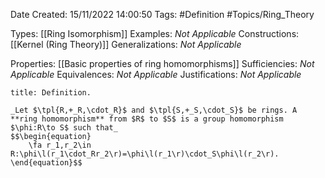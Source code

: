<div class="topSpace"></div>

Date Created: 15/11/2022 14:00:50
Tags: #Definition #Topics/Ring_Theory

Types: [[Ring Isomorphism]]
Examples: _Not Applicable_
Constructions: [[Kernel (Ring Theory)]]
Generalizations: _Not Applicable_

Properties: [[Basic properties of ring homomorphisms]]
Sufficiencies: _Not Applicable_
Equivalences: _Not Applicable_
Justifications: _Not Applicable_

``` ad-Definition
title: Definition.

_Let $\tpl{R,+_R,\cdot_R}$ and $\tpl{S,+_S,\cdot_S}$ be rings. A **ring homomorphism** from $R$ to $S$ is a group homomorphism $\phi:R\to S$ such that_
$$\begin{equation}
    \fa r_1,r_2\in R:\phi\l(r_1\cdot_Rr_2\r)=\phi\l(r_1\r)\cdot_S\phi\l(r_2\r).
\end{equation}$$

```
